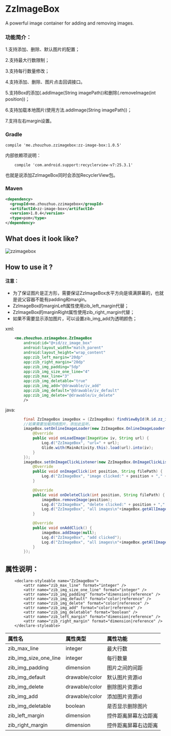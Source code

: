 # ZzImageBox

A powerful image container for adding and removing images.

### 功能简介：

1.支持添加、删除、默认图片的配置；

2.支持最大行数限制；

3.支持每行数量修改；

4.支持添加、删除、图片点击回调接口。

5.支持Box的添加(.addImage(String imagePath))和删除(.removeImage(int position))；

6.支持加载本地图片(使用方法.addImage(String imagePath))；

7.支持左右margin设置。

### Gradle


```
compile 'me.zhouzhuo.zzimagebox:zz-image-box:1.0.5'
```

内部依赖项说明：
```
    compile 'com.android.support:recyclerview-v7:25.3.1'
```
也就是说添加ZzImageBox同时会添加RecyclerView包。

### Maven

```xml
<dependency>
  <groupId>me.zhouzhuo.zzimagebox</groupId>
  <artifactId>zz-image-box</artifactId>
  <version>1.0.4</version>
  <type>pom</type>
</dependency>
```

## What does it look like?


![zzimagebox](https://github.com/zhouzhuo810/ZzImageBox/blob/master/zzimagebox.gif)



## How to use it ?


#### 注意：
- 为了保证图片是正方形，需要保证ZzImageBox水平方向是填满屏幕的，也就是说父容器不能有padding和margin。
- ZzImageBox的marginLeft属性使用zib_left_margin代替；
- ZzImageBox的marginRight属性使用zib_right_margin代替；
- 如果不需要显示添加图片，可以设置zib_img_add为透明颜色；

xml:

```xml
    <me.zhouzhuo.zzimagebox.ZzImageBox
        android:id="@+id/zz_image_box"
        android:layout_width="match_parent"
        android:layout_height="wrap_content"
        app:zib_left_margin="20dp"
        app:zib_right_margin="20dp"
        app:zib_img_padding="5dp"
        app:zib_img_size_one_line="4"
        app:zib_max_line="3"
        app:zib_img_deletable="true"
        app:zib_img_add="@drawable/iv_add"
        app:zib_img_default="@drawable/iv_default"
        app:zib_img_delete="@drawable/iv_delete"
        />
```


java:

```java
        final ZzImageBox imageBox = (ZzImageBox) findViewById(R.id.zz_image_box);
        //如果需要加载网络图片，添加此监听。
        imageBox.setOnlineImageLoader(new ZzImageBox.OnlineImageLoader() {
            @Override
            public void onLoadImage(ImageView iv, String url) {
                Log.d("ZzImageBox", "url=" + url);
                Glide.with(MainActivity.this).load(url).into(iv);
            }
        });
        imageBox.setOnImageClickListener(new ZzImageBox.OnImageClickListener() {
            @Override
            public void onImageClick(int position, String filePath) {
                Log.d("ZzImageBox", "image clicked:" + position + "," + filePath);
            }

            @Override
            public void onDeleteClick(int position, String filePath) {
                imageBox.removeImage(position);
                Log.d("ZzImageBox", "delete clicked:" + position + "," + filePath);
                Log.d("ZzImageBox", "all images\n"+imageBox.getAllImages().toString());
            }

            @Override
            public void onAddClick() {
                imageBox.addImage(null);
                Log.d("ZzImageBox", "add clicked");
                Log.d("ZzImageBox", "all images\n"+imageBox.getAllImages().toString());
            }
        });

```

## 属性说明：


```
    <declare-styleable name="ZzImageBox">
        <attr name="zib_max_line" format="integer" />
        <attr name="zib_img_size_one_line" format="integer" />
        <attr name="zib_img_padding" format="dimension|reference" />
        <attr name="zib_img_default" format="color|reference" />
        <attr name="zib_img_delete" format="color|reference" />
        <attr name="zib_img_add" format="color|reference" />
        <attr name="zib_img_deletable" format="boolean" />
        <attr name="zib_left_margin" format="dimension|reference" />
        <attr name="zib_right_margin" format="dimension|reference" />
    </declare-styleable>
```


| 属性名| 属性类型 | 属性功能 |
|:--------- |:-------------|:-----|
| zib_max_line | integer | 最大行数 |
| zib_img_size_one_line | integer | 每行数量 |
| zib_img_padding| dimension | 图片之间的间距 |
| zib_img_default | drawable/color | 默认图片资源id |
| zib_img_delete |drawable/color | 删除图片资源id |
| zib_img_add | drawable/color | 添加图片资源id |
| zib_img_deletable |boolean | 是否显示删除图片 |
| zib_left_margin| dimension | 控件距离屏幕左边距离 |
| zib_right_margin| dimension | 控件距离屏幕右边距离 |

